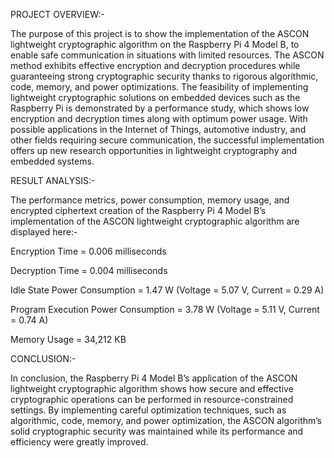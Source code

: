 PROJECT OVERVIEW:-

The purpose of this project is to show the implementation of the ASCON lightweight cryptographic algorithm on the Raspberry Pi 4 Model B, to enable safe communication in situations
with limited resources. The ASCON method exhibits effective encryption and decryption procedures while guaranteeing strong cryptographic security thanks to rigorous algorithmic, code,
memory, and power optimizations. The feasibility of implementing lightweight cryptographic solutions on embedded devices such as the Raspberry Pi is demonstrated by a performance study,
which shows low encryption and decryption times along with optimum power usage. With possible applications in the Internet of Things, automotive industry, and other fields requiring
secure communication, the successful implementation offers up new research opportunities in lightweight cryptography and embedded systems.


RESULT ANALYSIS:-

The performance metrics, power consumption, memory usage, and encrypted ciphertext creation of the Raspberry Pi 4 Model B’s implementation of the ASCON lightweight cryptographic algorithm are displayed here:-

                                     
 Encryption Time              =                         0.006 milliseconds
 
 Decryption Time              =                     0.004 milliseconds
 
 Idle State Power Consumption     =                     1.47 W (Voltage = 5.07 V, Current = 0.29 A)
 
 Program Execution Power Consumption   =                3.78 W (Voltage = 5.11 V, Current = 0.74 A)
 
 Memory Usage                         =                 34,212 KB

 
CONCLUSION:-

In conclusion, the Raspberry Pi 4 Model B’s application of the ASCON lightweight cryptographic algorithm shows how secure and effective cryptographic operations can be performed in resource-constrained settings. By implementing careful optimization techniques, such as algorithmic, code, memory, and power optimization, the ASCON algorithm’s solid cryptographic
security was maintained while its performance and efficiency were greatly improved. 

